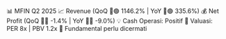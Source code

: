 📊 MFIN Q2 2025
📈 Revenue (QoQ 🔼🟢 1146.2% | YoY 🔼🟢 335.6%)
💰 Net Profit (QoQ 🔻🔴 -1.4% | YoY 🔻🔴 -9.0%)
💡 Cash Operasi: Positif
🧮 Valuasi: PER 8x | PBV 1.2x
🧱 Fundamental perlu dicermati
